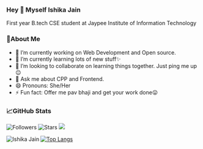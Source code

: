 ### Hey 👋 Myself Ishika Jain

First year B.tech CSE student at Jaypee Institute of Information Technology

### 🧐About Me

- 🔭 I’m currently working on Web Development and Open source.
- 🌱 I’m currently learning lots of new stuff✨
- 👯 I’m looking to collaborate on learning things together. Just ping me up😉
- 💬 Ask me about CPP and Frontend.
- 😄 Pronouns: She/Her
- ⚡ Fun fact: Offer me pav bhaji and get your work done😛

### 📈GitHub Stats

![Followers](https://img.shields.io/github/followers/ishikajn8126?&color=orange&label=Followers)
![Stars](https://img.shields.io/github/stars/ishikajn8126?affiliations=COLLABORATOR&&color=green&label=Stars)
![](https://komarev.com/ghpvc/?username=ishikajn8126&color=blue&label=Profile+Views)

[![Top Langs](https://github-readme-stats.vercel.app/api/top-langs/?username=ishikajn8126&layout=compact&theme=tokyonight)](https://github.com/ishikajn8126/github-readme-stats)<img src="https://github-readme-stats.vercel.app/api?username=ishikajn8126&count_private=true&theme=tokyonight&hide=stars" align="left" alt="Ishika Jain">
